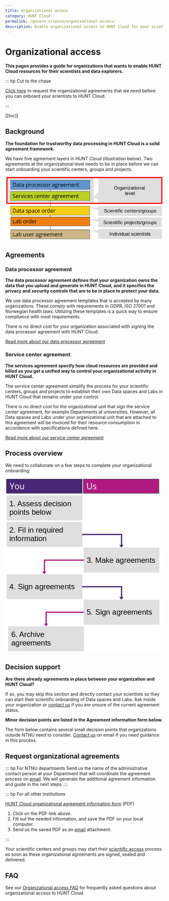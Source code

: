 ```yaml
---
title: Organizational access
category: HUNT Cloud
permalink: /govern-science/organizational-access/
description: Enable organizational access to HUNT Cloud for your scientists and scientific projects. 
---
```


# Organizational access

**This pages provides a guide for organizations that wants to enable HUNT Cloud resources for their scientists and data explorers.**

::: tip Cut to the chase

[Click here](#request-organizational-agreements) to request the organizational agreements that we need before you can onboard your scientists to HUNT Cloud.

:::

[[toc]]

## Background

**The foundation for trustworthy data processing in HUNT Cloud is a solid agreement framework.**

We have five agreement layers in HUNT Cloud (illustration below). Two agreements at the organizational level needs to be in place before we can start onboarding your scientific centers, groups and projects.

!["Illustration of five agreement layers in HUNT Cloud with data processor agreements and service center agreements highlighted with a red frame since they are placed on the organizational level."](./images/hunt-cloud-organizational-agreements-organizational-level.png)


## Agreements

### Data processor agreement

**The data processor agreement defines that your organization owns the data that you upload and generate in HUNT Cloud, and it specifies the privacy and security controls that are to be in place to protect your data.**

We use data processor agreement templates that is accepted by many organizations. These comply with requirements in GDPR, ISO 27001 and Norwegian health laws. Utilizing these templates is a quick way to ensure compliance with most requirements.

There is no direct cost for your organization associated with signing the data processor agreement with HUNT Cloud. 

[Read more about our data processor agreement](/govern-science/organizational-access/data-processor-agreement/)

### Service center agreement

**The services agreement specify how cloud resources are provided and billed so you get a unified way to control your organizational activity in HUNT Cloud.**

The service center agreement simplify the process for your scientific centers, groups and projects to establish their own Data spaces and Labs in HUNT Cloud that remains under your control.

There is no direct cost for the organizational unit that sign the service center agreement, for example Departments at universities. However, all Data spaces and Labs under your organizational unit that are attached to this agreement will be invoiced for their resource consumption in accordance with specifications defined here.

[Read more about our service center agreement](/govern-science/organizational-access/service-center-agreement/)


## Process overview

We need to collaborate on a few steps to complete your organizational onboarding:

!["Illustration of the organizational agreement process with six steps described in the main text: 1) assess decision points, 2) fill in required information, 3) make agreements, 4) and 5) sign the agreements, and 6) archive the agreements."](./images/hunt-cloud-organizational-agreement-process.png)


## Decision support

**Are there already agreements in place between your organization and HUNT Cloud?**

If so, you may skip this section and directly contact your scientists so they can start their scientific onboarding of Data spaces and Labs. Ask inside your organization or [contact us](/contact) if you are unsure of the current agreement status. 

**Minor decision points are listed in the Agreement information form below.**

The form below contains several small decision points that organizations outside NTNU need to consider. [Contact us](/contact) on email if you need guidance in this process.

## Request organizational agreements

::: tip For NTNU departments
Send us the name of the administrative contact person at your Department that will coordinate the agreement process on [email](/contact). We will generate the additional agreement information and guide in the next steps.
:::

::: tip For all other institutions

[HUNT Cloud organizational agreement information form](https://assets.hdc.ntnu.no/assets/agreements/hunt-cloud-organizational-agreement-information.pdf) (PDF)

1. Click on the PDF-link above.
2. Fill out the needed information, and save the PDF on your local computer. 
3. Send us the saved PDF as an [email](/contact) attachment.

:::

Your scientific centers and groups may start their [scientific access](/administer-science/scientific-access/) process as soon as these organizational agreements are signed, sealed and delivered. 

## FAQ

See our [Organizational access FAQ](/govern-science/organizational-access/faq/) for frequently asked questions about organizational access to HUNT Cloud.
